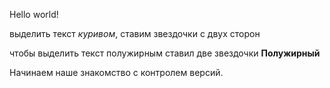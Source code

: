 Hello world!

выделить текст *куривом*, ставим звездочки с двух сторон

чтобы выделить текст полужирным ставил две звездочки **Полужирный**

Начинаем наше знакомство с контролем версий.